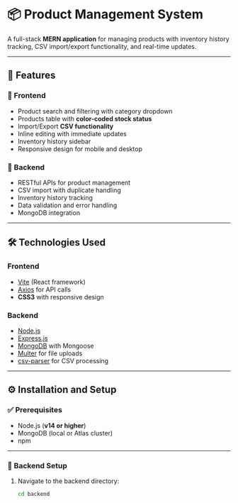 # 📦 Product Management System

A full-stack **MERN application** for managing products with inventory history tracking, CSV import/export functionality, and real-time updates.

---

## 🚀 Features

### 🔹 Frontend

- Product search and filtering with category dropdown
- Products table with **color-coded stock status**
- Import/Export **CSV functionality**
- Inline editing with immediate updates
- Inventory history sidebar
- Responsive design for mobile and desktop

### 🔹 Backend

- RESTful APIs for product management
- CSV import with duplicate handling
- Inventory history tracking
- Data validation and error handling
- MongoDB integration

---

## 🛠️ Technologies Used

### Frontend

- [Vite](https://vitejs.dev/) (React framework)
- [Axios](https://axios-http.com/) for API calls
- **CSS3** with responsive design

### Backend

- [Node.js](https://nodejs.org/)
- [Express.js](https://expressjs.com/)
- [MongoDB](https://www.mongodb.com/) with Mongoose
- [Multer](https://www.npmjs.com/package/multer) for file uploads
- [csv-parser](https://www.npmjs.com/package/csv-parser) for CSV processing

---

## ⚙️ Installation and Setup

### ✅ Prerequisites

- Node.js (**v14 or higher**)
- MongoDB (local or Atlas cluster)
- npm

---

### 🔧 Backend Setup

1. Navigate to the backend directory:
   ```bash
   cd backend
   ```
